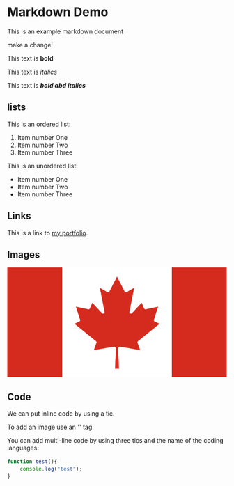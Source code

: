 # Markdown Demo

This is an example markdown document

make a change!

This text is **bold**

This text is _italics_

This text is **_bold abd italics_**

## lists

This is an ordered list:

1. Item number One
2. Item number Two
3. Item number Three

This is an unordered list:

- Item number One
- Item number Two
- Item number Three

## Links

This is a link to [my portfolio](https://github.com/CodeCary80/resume2).

## Images

![Flag](./canada.png)

## Code

We can put inline code by using a tic.

To add an image use an '<img>' tag.

You can add multi-line code by using three tics and the name of the coding languages:

```javascript
function test(){
    console.log("test");
}
```
